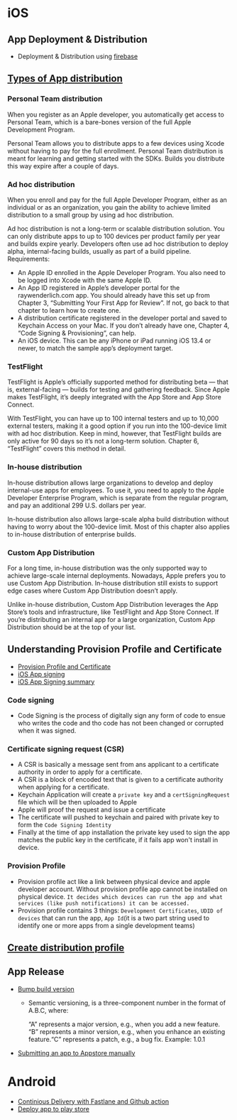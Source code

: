 # iOS
## App Deployment & Distribution 
- Deployment & Distribution using [firebase](https://code.tutsplus.com/tutorials/getting-started-with-continuous-delivery-and-fastlane-for-ios--cms-30706)
## [Types of App distribution](https://www.kodeco.com/books/ios-app-distribution-best-practices/v1.0/chapters/5-internal-distribution)


### Personal Team distribution
When you register as an Apple developer, you automatically get access to Personal Team, which is a bare-bones version of the full Apple Development Program.

Personal Team allows you to distribute apps to a few devices using Xcode without having to pay for the full enrollment. Personal Team distribution is meant for learning and getting started with the SDKs. Builds you distribute this way expire after a couple of days.

### Ad hoc distribution
When you enroll and pay for the full Apple Developer Program, either as an individual or as an organization, you gain the ability to achieve limited distribution to a small group by using ad hoc distribution.

Ad hoc distribution is not a long-term or scalable distribution solution. You can only distribute apps to up to 100 devices per product family per year and builds expire yearly. Developers often use ad hoc distribution to deploy alpha, internal-facing builds, usually as part of a build pipeline.
Requirements:
- An Apple ID enrolled in the Apple Developer Program. You also need to be logged into Xcode with the same Apple ID.
- An App ID registered in Apple’s developer portal for the raywenderlich.com app. You should already have this set up from Chapter 3, “Submitting Your First App for Review”. If not, go back to that chapter to learn how to create one.
- A distribution certificate registered in the developer portal and saved to Keychain Access on your Mac. If you don’t already have one, Chapter 4, “Code Signing & Provisioning”, can help.
- An iOS device. This can be any iPhone or iPad running iOS 13.4 or newer, to match the sample app’s deployment target.

### TestFlight
TestFlight is Apple’s officially supported method for distributing beta — that is, external-facing — builds for testing and gathering feedback. Since Apple makes TestFlight, it’s deeply integrated with the App Store and App Store Connect.

With TestFlight, you can have up to 100 internal testers and up to 10,000 external testers, making it a good option if you run into the 100-device limit with ad hoc distribution. Keep in mind, however, that TestFlight builds are only active for 90 days so it’s not a long-term solution. Chapter 6, “TestFlight” covers this method in detail.

### In-house distribution
In-house distribution allows large organizations to develop and deploy internal-use apps for employees. To use it, you need to apply to the Apple Developer Enterprise Program, which is separate from the regular program, and pay an additional 299 U.S. dollars per year.

In-house distribution also allows large-scale alpha build distribution without having to worry about the 100-device limit. Most of this chapter also applies to in-house distribution of enterprise builds.

### Custom App Distribution
For a long time, in-house distribution was the only supported way to achieve large-scale internal deployments. Nowadays, Apple prefers you to use Custom App Distribution. In-house distribution still exists to support edge cases where Custom App Distribution doesn’t apply.

Unlike in-house distribution, Custom App Distribution leverages the App Store’s tools and infrastructure, like TestFlight and App Store Connect. If you’re distributing an internal app for a large organization, Custom App Distribution should be at the top of your list.

## Understanding Provision Profile and Certificate 
- [Provision Profile and Certificate](https://www.youtube.com/watch?v=Ys2p5bFhgjI&t=156s)
- [iOS App signing](https://www.youtube.com/watch?v=0lJvQ-442OY)
- [iOS App Signing summary](https://www.youtube.com/watch?v=0lJvQ-442OY&t=650s)

### Code signing
- Code Signing is the process of digitally sign any form of code to ensue who writes the code and tho code has not been changed or corrupted when it was signed.

### Certificate signing request (CSR)
- A CSR is basically a message sent from ans applicant to a certificate authority in order to apply for a certificate.
- A CSR is a block of encoded text that is given to a certificate authority when applying for a certificate.
- Keychain Application will create a `private key` and a `certSigningRequest` file which will be then uploaded to Apple
- Apple will proof the request and issue a certificate
- The certificate will pushed to keychain and paired with private key to form the `Code Signing Identity`
- Finally at the time of app installation the private key used to sign the app matches the public key in the certificate, if it fails app won't install in device.


### Provision Profile
- Provision profile act like a link between physical device and apple developer account. Without provision profile app cannot be installed on physical device. `It decides which devices can run the app and what services (like push notifications) it can be accessed.` 
- Provision profile contains 3 things: `Development Certificates`, `UDID of devices` that can run the app, `App Id`(it is a two part string used to identify one or more apps from a single development teams)


## [Create distribution profile](https://blog.instabug.com/how-to-submit-app-to-app-store/#codesigning) 

## App Release

- [Bump build version](https://www.raywenderlich.com/books/ios-app-distribution-best-practices/v1.0/chapters/3-submitting-your-first-app-for-review#toc-chapter-009-anchor-005)
    - Semantic versioning, is a three-component number in the format of A.B.C, where:

        “A” represents a major version, e.g., when you add a new feature. “B” represents a minor version, e.g., when you enhance an existing feature.“C” represents a patch, e.g., a bug fix. Example: 1.0.1

- [Submitting an app to Appstore manually](https://blog.instabug.com/how-to-submit-app-to-app-store/)


# Android
- [Continious Delivery with Fastlane and Github action](https://www.kodeco.com/19407406-continuous-delivery-for-android-using-github-actions)
- [Deploy app to play store](https://support.google.com/googleplay/android-developer/answer/9859152?hl=en&visit_id=638039580049661648-4038611061&rd=1)
